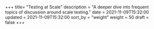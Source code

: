 +++
title= "Testing at Scale"
description = "A deeper dive into frequent topics of discussion around scale testing."
date = 2021-11-09T15:32:00
updated = 2021-11-09T15:32:00
sort_by = "weight"
weight = 50
draft = false
+++
